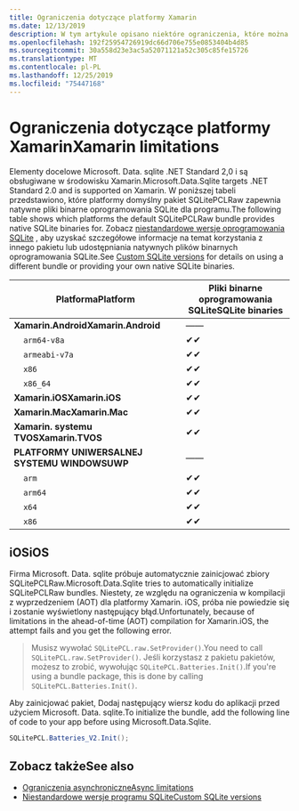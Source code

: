 ```yaml
---
title: Ograniczenia dotyczące platformy Xamarin
ms.date: 12/13/2019
description: W tym artykule opisano niektóre ograniczenia, które można napotkać podczas korzystania z platformy Xamarin.
ms.openlocfilehash: 192f25954726919dc66d706e755e0853404b4d85
ms.sourcegitcommit: 30a558d23e3ac5a52071121a52c305c85fe15726
ms.translationtype: MT
ms.contentlocale: pl-PL
ms.lasthandoff: 12/25/2019
ms.locfileid: "75447168"
---
```

# <a name="xamarin-limitations"></a><span data-ttu-id="b44e5-103">Ograniczenia dotyczące platformy Xamarin</span><span class="sxs-lookup"><span data-stu-id="b44e5-103">Xamarin limitations</span></span>

<span data-ttu-id="b44e5-104">Elementy docelowe Microsoft. Data. sqlite .NET Standard 2,0 i są obsługiwane w środowisku Xamarin.</span><span class="sxs-lookup"><span data-stu-id="b44e5-104">Microsoft.Data.Sqlite targets .NET Standard 2.0 and is supported on Xamarin.</span></span> <span data-ttu-id="b44e5-105">W poniższej tabeli przedstawiono, które platformy domyślny pakiet SQLitePCLRaw zapewnia natywne pliki binarne oprogramowania SQLite dla programu.</span><span class="sxs-lookup"><span data-stu-id="b44e5-105">The following table shows which platforms the default SQLitePCLRaw bundle provides native SQLite binaries for.</span></span> <span data-ttu-id="b44e5-106">Zobacz [niestandardowe wersje oprogramowania SQLite](custom-versions.md) , aby uzyskać szczegółowe informacje na temat korzystania z innego pakietu lub udostępniania natywnych plików binarnych oprogramowania SQLite.</span><span class="sxs-lookup"><span data-stu-id="b44e5-106">See [Custom SQLite versions](custom-versions.md) for details on using a different bundle or providing your own native SQLite binaries.</span></span>

| <span data-ttu-id="b44e5-107">Platforma</span><span class="sxs-lookup"><span data-stu-id="b44e5-107">Platform</span></span> | <span data-ttu-id="b44e5-108">Pliki binarne oprogramowania SQLite</span><span class="sxs-lookup"><span data-stu-id="b44e5-108">SQLite binaries</span></span> |
| --- | --- |
| <span data-ttu-id="b44e5-109">**Xamarin.Android**</span><span class="sxs-lookup"><span data-stu-id="b44e5-109">**Xamarin.Android**</span></span> | <span data-ttu-id="b44e5-110">—</span><span class="sxs-lookup"><span data-stu-id="b44e5-110">—</span></span> |
| &nbsp;&nbsp;&nbsp;&nbsp;`arm64-v8a` | <span data-ttu-id="b44e5-111">✔</span><span class="sxs-lookup"><span data-stu-id="b44e5-111">✔</span></span> |
| &nbsp;&nbsp;&nbsp;&nbsp;`armeabi-v7a` | <span data-ttu-id="b44e5-112">✔</span><span class="sxs-lookup"><span data-stu-id="b44e5-112">✔</span></span> |
| &nbsp;&nbsp;&nbsp;&nbsp;`x86` | <span data-ttu-id="b44e5-113">✔</span><span class="sxs-lookup"><span data-stu-id="b44e5-113">✔</span></span> |
| &nbsp;&nbsp;&nbsp;&nbsp;`x86_64` | <span data-ttu-id="b44e5-114">✔</span><span class="sxs-lookup"><span data-stu-id="b44e5-114">✔</span></span> |
| <span data-ttu-id="b44e5-115">**Xamarin.iOS**</span><span class="sxs-lookup"><span data-stu-id="b44e5-115">**Xamarin.iOS**</span></span> | <span data-ttu-id="b44e5-116">✔</span><span class="sxs-lookup"><span data-stu-id="b44e5-116">✔</span></span> |
| <span data-ttu-id="b44e5-117">**Xamarin.Mac**</span><span class="sxs-lookup"><span data-stu-id="b44e5-117">**Xamarin.Mac**</span></span> | <span data-ttu-id="b44e5-118">✔</span><span class="sxs-lookup"><span data-stu-id="b44e5-118">✔</span></span> |
| <span data-ttu-id="b44e5-119">**Xamarin. systemu TVOS**</span><span class="sxs-lookup"><span data-stu-id="b44e5-119">**Xamarin.TVOS**</span></span> | <span data-ttu-id="b44e5-120">✔</span><span class="sxs-lookup"><span data-stu-id="b44e5-120">✔</span></span> |
| <span data-ttu-id="b44e5-121">**PLATFORMY UNIWERSALNEJ SYSTEMU WINDOWS**</span><span class="sxs-lookup"><span data-stu-id="b44e5-121">**UWP**</span></span> | <span data-ttu-id="b44e5-122">—</span><span class="sxs-lookup"><span data-stu-id="b44e5-122">—</span></span> |
| &nbsp;&nbsp;&nbsp;&nbsp;`arm` | <span data-ttu-id="b44e5-123">✔</span><span class="sxs-lookup"><span data-stu-id="b44e5-123">✔</span></span> |
| &nbsp;&nbsp;&nbsp;&nbsp;`arm64` | <span data-ttu-id="b44e5-124">✔</span><span class="sxs-lookup"><span data-stu-id="b44e5-124">✔</span></span> |
| &nbsp;&nbsp;&nbsp;&nbsp;`x64` | <span data-ttu-id="b44e5-125">✔</span><span class="sxs-lookup"><span data-stu-id="b44e5-125">✔</span></span> |
| &nbsp;&nbsp;&nbsp;&nbsp;`x86` | <span data-ttu-id="b44e5-126">✔</span><span class="sxs-lookup"><span data-stu-id="b44e5-126">✔</span></span> |

## <a name="ios"></a><span data-ttu-id="b44e5-127">iOS</span><span class="sxs-lookup"><span data-stu-id="b44e5-127">iOS</span></span>

<span data-ttu-id="b44e5-128">Firma Microsoft. Data. sqlite próbuje automatycznie zainicjować zbiory SQLitePCLRaw.</span><span class="sxs-lookup"><span data-stu-id="b44e5-128">Microsoft.Data.Sqlite tries to automatically initialize SQLitePCLRaw bundles.</span></span> <span data-ttu-id="b44e5-129">Niestety, ze względu na ograniczenia w kompilacji z wyprzedzeniem (AOT) dla platformy Xamarin. iOS, próba nie powiedzie się i zostanie wyświetlony następujący błąd.</span><span class="sxs-lookup"><span data-stu-id="b44e5-129">Unfortunately, because of limitations in the ahead-of-time (AOT) compilation for Xamarin.iOS, the attempt fails and you get the following error.</span></span>

> <span data-ttu-id="b44e5-130">Musisz wywołać `SQLitePCL.raw.SetProvider()`.</span><span class="sxs-lookup"><span data-stu-id="b44e5-130">You need to call `SQLitePCL.raw.SetProvider()`.</span></span> <span data-ttu-id="b44e5-131">Jeśli korzystasz z pakietu pakietów, możesz to zrobić, wywołując `SQLitePCL.Batteries.Init()`.</span><span class="sxs-lookup"><span data-stu-id="b44e5-131">If you're using a bundle package, this is done by calling `SQLitePCL.Batteries.Init()`.</span></span>

<span data-ttu-id="b44e5-132">Aby zainicjować pakiet, Dodaj następujący wiersz kodu do aplikacji przed użyciem Microsoft. Data. sqlite.</span><span class="sxs-lookup"><span data-stu-id="b44e5-132">To initialize the bundle, add the following line of code to your app before using Microsoft.Data.Sqlite.</span></span>

```csharp
SQLitePCL.Batteries_V2.Init();
```

## <a name="see-also"></a><span data-ttu-id="b44e5-133">Zobacz także</span><span class="sxs-lookup"><span data-stu-id="b44e5-133">See also</span></span>

* [<span data-ttu-id="b44e5-134">Ograniczenia asynchroniczne</span><span class="sxs-lookup"><span data-stu-id="b44e5-134">Async limitations</span></span>](async.md)
* [<span data-ttu-id="b44e5-135">Niestandardowe wersje programu SQLite</span><span class="sxs-lookup"><span data-stu-id="b44e5-135">Custom SQLite versions</span></span>](custom-versions.md)
